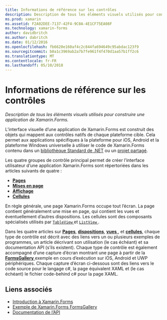 ```yaml
---
title: Informations de référence sur les contrôles
description: Description de tous les éléments visuels utilisés pour construire une application de Xamarin.Forms.
ms.prod: xamarin
ms.assetid: F2A02DEE-7137-42F4-9C0A-4E1CF75EA08F
ms.technology: xamarin-forms
author: davidbritch
ms.author: dabritch
ms.date: 01/12/2016
ms.openlocfilehash: fb6620e160af4c2c844fa694649c95abdac123f9
ms.sourcegitcommit: b0a1c3969ab2a7b7fe961f4f470d1aa57b1ff2c6
ms.translationtype: MT
ms.contentlocale: fr-FR
ms.lasthandoff: 05/10/2018
---
```

# <a name="controls-reference"></a>Informations de référence sur les contrôles

_Description de tous les éléments visuels utilisés pour construire une application de Xamarin.Forms._

L’interface visuelle d’une application de Xamarin.Forms est construit des objets qui mappent aux contrôles natifs de chaque plateforme cible. Cela permet aux applications spécifiques à la plateforme pour iOS, Android et la plateforme Windows universelle à utiliser le code de Xamarin.Forms contenu dans un [bibliothèque Standard de .NET](~/cross-platform/app-fundamentals/net-standard.md) ou un [projet partagé](~/cross-platform/app-fundamentals/shared-projects.md).

Les quatre groupes de contrôle principal permet de créer l’interface utilisateur d’une application Xamarin.Forms sont répertoriées dans les articles suivants de quatre :

- [**Pages**](pages.md)
- [**Mises en page**](layouts.md)
- [**Affichage**](views.md)
- [**Cellules**](cells.md)

En règle générale, une page Xamarin.Forms occupe tout l’écran. La page contient généralement une mise en page, qui contient les vues et éventuellement d’autres dispositions. Les cellules sont des composants spécialisés utilisés par [ `TableView` ](views.md#tableView) et [ `ListView` ](views.md#listView).

Dans les quatre articles sur [ **Pages**](pages.md), [ **dispositions**](layouts.md), [ **vues** ](views.md), et [ **cellules**](cells.md), chaque type de contrôle est décrit avec des liens vers un ou plusieurs exemples de programmes, un article décrivant son utilisation (le cas échéant) et sa documentation API (s’ils existent). Chaque type de contrôle est également accompagné d’une capture d’écran montrant une page à partir de la [ **FormsGallery** ](https://developer.xamarin.com/samples/FormsGallery/) exemple en cours d’exécution sur iOS, Android et UWP périphériques. Chaque capture d’écran ci-dessous sont des liens vers le code source pour le langage c#, la page équivalent XAML et (le cas échéant) le fichier code-behind c# pour la page XAML.

## <a name="related-links"></a>Liens associés

- [Introduction à Xamarin.Forms](~/xamarin-forms/get-started/introduction-to-xamarin-forms.md)
- [Exemple de Xamarin.Forms FormsGallery](https://developer.xamarin.com/samples/FormsGallery/)
- [Documentation de l’API](https://developer.xamarin.com/api/root/Xamarin.Forms/)
